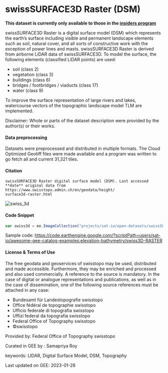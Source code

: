 # swissSURFACE3D Raster (DSM)

**This dataset is currently only available to those in the [insiders program](https://gee-community-catalog.org/insiders/)**

swissSURFACE3D Raster is a digital surface model (DSM) which represents the earth’s surface including visible and permanent landscape elements such as soil, natural cover, and all sorts of constructive work with the exception of power lines and masts. swissSURFACE3D Raster is derived from airborne LiDAR data of swissSURFACE3D. To model the surface, the following elements (classified LiDAR points) are used:

* soil (class 2)
* vegetation (class 3)
* buildings (class 6)
* bridges / footbridges / viaducts (class 17)
* water (class 9)

To improve the surface representation of large rivers and lakes, watercourse vectors of the topographic landscape model TLM are implemented.

Disclaimer: Whole or parts of the dataset description were provided by the author(s) or their works.

#### Data preprocessing
Datasets were preprocessed and distributed in multiple formats. The Cloud Optimized Geotiff files were made available and a program was written to go fetch all and current 31,321 tiles.

#### Citation

```
swissSURFACE3D Raster digital surface model (DSM). Last accessed **date** original data from https://www.swisstopo.admin.ch/en/geodata/height/
surface3d-raster.html
```

![swiss_3d](https://i.imgur.com/UiGzQvA.gif)

#### Code Snippet

```js
var swiss3d = ee.ImageCollection("projects/sat-io/open-datasets/swissSURFACE3D");
```

Sample code: https://code.earthengine.google.com/?scriptPath=users/sat-io/awesome-gee-catalog-examples:elevation-bathymetry/swiss3D-RASTER

#### License & Terms of Use

The free geodata and geoservices of swisstopo may be used, distributed and made accessible. Furthermore, they may be enriched and processed and also used commercially. A reference to the source is mandatory. In the case of digital or analogue representations and publications, as well as in the case of dissemination, one of the following source references must be attached in any case:

* Bundesamt für Landestopografie swisstopo
* Office fédéral de topographie swisstopo
* Ufficio federale di topografia swisstopo
* Uffizi federal da topografia swisstopo
* Federal Office of Topography swisstopo
* ©swisstopo

Provided by: Federal Office of Topography swisstopo

Curated in GEE by : Samapriya Roy

keywords: LIDAR, Digital Surface Model, DSM, Topography

Last updated on GEE: 2023-01-28
